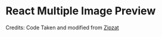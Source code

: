 # React Multiple Image Preview

Credits: Code Taken and modified from [Zipzat](https://github.com/zipzit/React-Multiple-Image-Upload-and-Preview)
